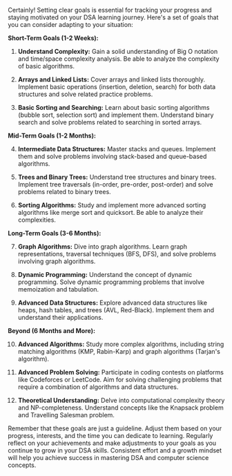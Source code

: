 Certainly! Setting clear goals is essential for tracking your progress and staying motivated on your DSA learning journey. Here's a set of goals that you can consider adapting to your situation:

**Short-Term Goals (1-2 Weeks):**

1. **Understand Complexity:** Gain a solid understanding of Big O notation and time/space complexity analysis. Be able to analyze the complexity of basic algorithms.

2. **Arrays and Linked Lists:** Cover arrays and linked lists thoroughly. Implement basic operations (insertion, deletion, search) for both data structures and solve related practice problems.

3. **Basic Sorting and Searching:** Learn about basic sorting algorithms (bubble sort, selection sort) and implement them. Understand binary search and solve problems related to searching in sorted arrays.

**Mid-Term Goals (1-2 Months):**

4. **Intermediate Data Structures:** Master stacks and queues. Implement them and solve problems involving stack-based and queue-based algorithms.

5. **Trees and Binary Trees:** Understand tree structures and binary trees. Implement tree traversals (in-order, pre-order, post-order) and solve problems related to binary trees.

6. **Sorting Algorithms:** Study and implement more advanced sorting algorithms like merge sort and quicksort. Be able to analyze their complexities.

**Long-Term Goals (3-6 Months):**

7. **Graph Algorithms:** Dive into graph algorithms. Learn graph representations, traversal techniques (BFS, DFS), and solve problems involving graph algorithms.

8. **Dynamic Programming:** Understand the concept of dynamic programming. Solve dynamic programming problems that involve memoization and tabulation.

9. **Advanced Data Structures:** Explore advanced data structures like heaps, hash tables, and trees (AVL, Red-Black). Implement them and understand their applications.

**Beyond (6 Months and More):**

10. **Advanced Algorithms:** Study more complex algorithms, including string matching algorithms (KMP, Rabin-Karp) and graph algorithms (Tarjan's algorithm).

11. **Advanced Problem Solving:** Participate in coding contests on platforms like Codeforces or LeetCode. Aim for solving challenging problems that require a combination of algorithms and data structures.

12. **Theoretical Understanding:** Delve into computational complexity theory and NP-completeness. Understand concepts like the Knapsack problem and Travelling Salesman problem.

Remember that these goals are just a guideline. Adjust them based on your progress, interests, and the time you can dedicate to learning. Regularly reflect on your achievements and make adjustments to your goals as you continue to grow in your DSA skills. Consistent effort and a growth mindset will help you achieve success in mastering DSA and computer science concepts.
